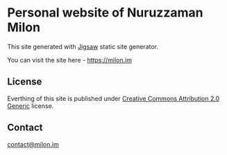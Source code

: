 # Personal website of Nuruzzaman Milon

This site generated with [Jigsaw](http://jigsaw.tighten.co/) static site generator.

You can visit the site here - <https://milon.im>

## License

Everthing of this site is published under [Creative Commons Attribution 2.0 Generic](https://creativecommons.org/licenses/by/2.0/deed.en) license.

## Contact

contact@milon.im
